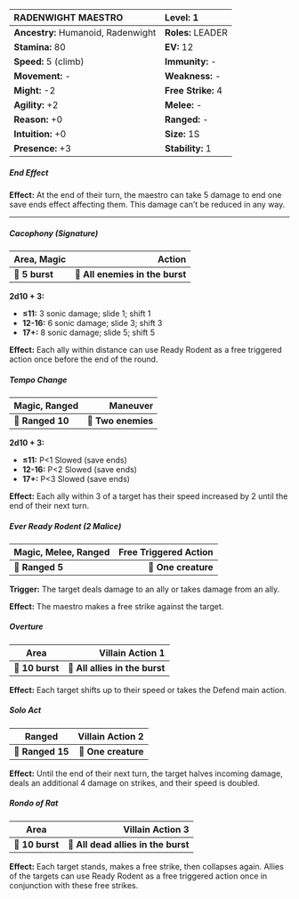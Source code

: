 | **RADENWIGHT MAESTRO**                   | **Level:** 1                             |
|:-----------------------------------------|:-----------------------------------------|
| **Ancestry:** Humanoid, Radenwight       | **Roles:** LEADER                        |
| **Stamina:** 80                          | **EV:** 12                               |
| **Speed:** 5 (climb)                     | **Immunity:** -                          |
| **Movement:** -                          | **Weakness:** -                          |
| **Might:** -2                            | **Free Strike:** 4                       |
| **Agility:** +2                          | **Melee:** -                             |
| **Reason:** +0                           | **Ranged:** -                            |
| **Intuition:** +0                        | **Size:** 1S                             |
| **Presence:** +3                         | **Stability:** 1                         |

##### End Effect

**Effect:** At the end of their turn, the maestro can take 5 damage to end one save ends effect affecting them. This damage can’t be reduced in any way.

---

##### **Cacophony (Signature)**

| **Area, Magic** |                      **Action** |
| --------------- | -------------------------------:|
| **📏 5 burst**  | **🎯 All enemies in the burst** |

**2d10 + 3:**
- **≤11:** 3 sonic damage; slide 1; shift 1
- **12-16:** 6 sonic damage; slide 3; shift 3
- **17+:** 8 sonic damage; slide 5; shift 5

**Effect:** Each ally within distance can use Ready Rodent as a free triggered action once before the end of the round.

##### **Tempo Change**

| **Magic, Ranged** |       **Maneuver** |
| ----------------- | ------------------:|
| **📏 Ranged 10**  | **🎯 Two enemies** |

**2d10 + 3:**
- **≤11:** P<1 Slowed (save ends)
- **12-16:** P<2 Slowed (save ends)
- **17+:** P<3 Slowed (save ends)

**Effect:** Each ally within 3 of a target has their speed increased by 2 until the end of their next turn.

##### **Ever Ready Rodent (2 Malice)**

| **Magic, Melee, Ranged** | **Free Triggered Action** |
| ------------------------ | -------------------------:|
| **📏 Ranged 5**          |       **🎯 One creature** |

**Trigger:** The target deals damage to an ally or takes damage from an ally.

**Effect:** The maestro makes a free strike against the target.

##### **Overture**

| **Area**        |           **Villain Action 1** |
| --------------- | ------------------------------:|
| **📏 10 burst** | **🎯 All allies in the burst** |

**Effect:** Each target shifts up to their speed or takes the Defend main action.

##### **Solo Act**

| **Ranged**       | **Villain Action 2** |
| ---------------- | --------------------:|
| **📏 Ranged 15** |  **🎯 One creature** |

**Effect:** Until the end of their next turn, the target halves incoming damage, deals an additional 4 damage on strikes, and their speed is doubled.

##### **Rondo of Rat**

| **Area**        |                **Villain Action 3** |
| --------------- | -----------------------------------:|
| **📏 10 burst** | **🎯 All dead allies in the burst** |

**Effect:** Each target stands, makes a free strike, then collapses again. Allies of the targets can use Ready Rodent as a free triggered action once in conjunction with these free strikes.
